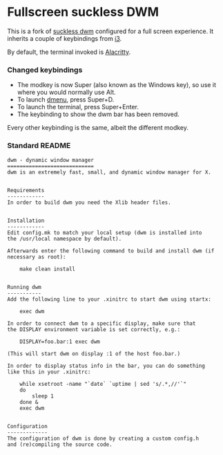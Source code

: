 # Fullscreen suckless DWM

This is a fork of [suckless dwm](https://dwm.suckless.org) configured for a full screen experience.
It inherits a couple of keybindings from [i3](https://i3wm.org/).

By default, the terminal invoked is [Alacritty](https://github.com/alacritty/alacritty).

### Changed keybindings
- The modkey is now Super (also known as the Windows key), so use it where you would normally use Alt.
- To launch [dmenu](https://tools.suckless.org/dmenu/), press Super+D.
- To launch the terminal, press Super+Enter.
- The keybinding to show the dwm bar has been removed.

Every other keybinding is the same, albeit the different modkey.

### Standard README
```
dwm - dynamic window manager
============================
dwm is an extremely fast, small, and dynamic window manager for X.


Requirements
------------
In order to build dwm you need the Xlib header files.


Installation
------------
Edit config.mk to match your local setup (dwm is installed into
the /usr/local namespace by default).

Afterwards enter the following command to build and install dwm (if
necessary as root):

    make clean install


Running dwm
-----------
Add the following line to your .xinitrc to start dwm using startx:

    exec dwm

In order to connect dwm to a specific display, make sure that
the DISPLAY environment variable is set correctly, e.g.:

    DISPLAY=foo.bar:1 exec dwm

(This will start dwm on display :1 of the host foo.bar.)

In order to display status info in the bar, you can do something
like this in your .xinitrc:

    while xsetroot -name "`date` `uptime | sed 's/.*,//'`"
    do
    	sleep 1
    done &
    exec dwm


Configuration
-------------
The configuration of dwm is done by creating a custom config.h
and (re)compiling the source code.
```

